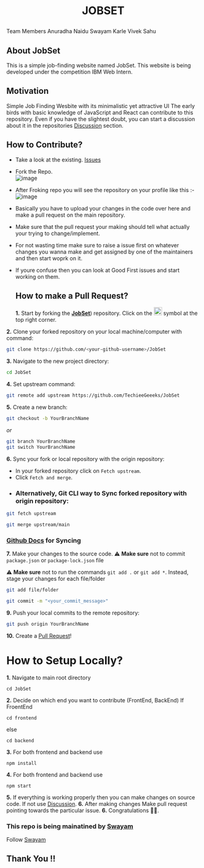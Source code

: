 # <p align = "center"> JOBSET </p>
Team Members
Anuradha Naidu
Swayam Karle
Vivek Sahu

##  About JobSet
This is a simple job-finding website named JobSet. This website is being developed under the competition IBM Web Intern.
## Motivation 
Simple Job Finding Wesbite with its minimalistic yet attractive UI The early birds with basic knowledge of JavaScript and React can contribute to this repository.
Even if you have the slightest doubt, you can start a discussion about it in the repositories <a href="https://github.com/TechieeGeeeks/JobSet/discussions">Discussion</a> section.
## How to Contribute?
- Take a look at the existing. [Issues](https://github.com/TechieeGeeeks/JobSet/issues)
- Fork the Repo.<br> ![image](https://github.com/TechieeGeeeks/JobSet/assets/99035115/bfa91769-3e76-4c17-a065-547d8225d694)
- After Froking repo you will see the repository on your profile like this :-<br> ![image](https://github.com/TechieeGeeeks/JobSet/assets/99035115/322304b2-dbbf-4256-bd06-144d180d5ae1)
- Basically you have to upload your changes in the code over here and make a pull request on the main repository.
- Make sure that the pull request your making should tell what actually your trying to change/implement.
- For not wasting time make sure to raise a issue first on whatever changes you wanna make and get assigned by one of the maintainers and then start woprk on it.
- If youre confuse then you can look at Good First issues and start working on them.

  ## How to make a Pull Request?
  **1.** Start by forking the [**JobSet**](https://github.com/TechieeGeeeks/JobSet)) repository. Click on the <a href="[https://github.com/Vikash-8090-Yadav/Future.WebNet/fork](https://github.com/TechieeGeeeks/JobSet/fork)"><img src="https://i.imgur.com/G4z1kEe.png" height="21" width="21"></a> symbol at the top right corner.
  
**2.** Clone your forked repository on your local machine/computer with command:

```bash
git clone https://github.com/<your-github-username>/JobSet
```

**3.** Navigate to the new project directory:

```bash
cd JobSet
```
**4.** Set upstream command:

```bash
git remote add upstream https://github.com/TechieeGeeeks/JobSet
```
**5.** Create a new branch:

```bash
git checkout -b YourBranchName
```
<i>or</i>
```bash
git branch YourBranchName
git switch YourBranchName
``` 
**6.** Sync your fork or local repository with the origin repository:

- In your forked repository click on `Fetch upstream`.
- Click `Fetch and merge`.
- ### Alternatively, Git CLI way to Sync forked repository with origin repository:

```bash
git fetch upstream
```

```bash
git merge upstream/main
```
### [Github Docs](https://docs.github.com/en/github/collaborating-with-pull-requests/addressing-merge-conflicts/resolving-a-merge-conflict-on-github) for Syncing
**7.** Make your changes to the source code.
⚠️ **Make sure** not to commit `package.json` or `package-lock.json` file

⚠️ **Make sure** not to run the commands ```git add .``` or ```git add *```. Instead, stage your changes for each file/folder

```bash
git add file/folder
```

```bash
git commit -m "<your_commit_message>"
```

**9.** Push your local commits to the remote repository:

```bash
git push origin YourBranchName
```
**10.** Create a [Pull Request](https://help.github.com/en/github/collaborating-with-issues-and-pull-requests/creating-a-pull-request)!

# How to Setup Locally?
**1.** Navigate to main root directory
```
cd JobSet
```
**2.** Decide on which end you want to contribute (FrontEnd, BackEnd)
If FroentEnd
```
cd frontend
```
else
```
cd backend
```
**3.** 
For both frontend and backend use 
```
npm install
```
**4.** 
For both frontend and backend use 
```
npm start
```
**5.** 
If everything is working properly then you can make changes on source code. If not use  <a href="https://github.com/TechieeGeeeks/JobSet/discussions">Discussion</a>.
**6.** 
After making changes Make pull request pointing towards the particular issue.
**6.** 
Congratulations 🙌🏼.

### This repo is being mainatined by <a href="https://github.com/DevSwayam">Swayam</a>
Follow <a href="https://github.com/DevSwayam">Swayam</a>

## Thank You !!
